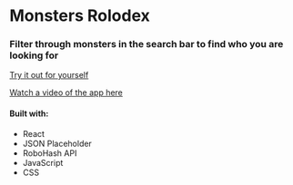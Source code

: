 # Monsters Rolodex

### Filter through monsters in the search bar to find who you are looking for

[Try it out for yourself](https://rachaelwhitefield.github.io/monster-rolodex/)

[Watch a video of the app here](https://drive.google.com/open?id=1pnipfBhwUhMgg5T5HyGZPYRSyZ9Mq4Sp)

#### Built with:
* React
* JSON Placeholder
* RoboHash API
* JavaScript
* CSS
